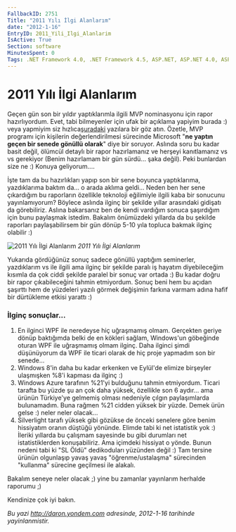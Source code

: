```yaml
---
FallbackID: 2751
Title: "2011 Yılı İlgi Alanlarım"
date: "2012-1-16"
EntryID: 2011_Yili_Ilgi_Alanlarim
IsActive: True
Section: software
MinutesSpent: 0
Tags: .NET Framework 4.0, .NET Framework 4.5, ASP.NET, ASP.NET 4.0, ASP.NET 4.5, Windows Azure, HTML5, IE 10, Metro UI, Seminer, Silverlight 5, SQL Server 2008, SQL Server 2012, Windows 8, Windows Phone, Windows Phone 7, Windows Phone 7.5, WinRT, WPF
---
```

# 2011 Yılı İlgi Alanlarım
Geçen gün son bir yıldır yaptıklarımla ilgili MVP nominasyonu için rapor
hazırlıyordum. Evet, tabi bilmeyenler için ufak bir açıklama yapiyim
burada :) veya yapmiyim siz
hızlıca[şuradaki](http://daron.yondem.com/tr/search/MVP) yazılara bir
göz atın. Özetle, MVP programı için kişilerin değerlendirilmesi
sürecinde Microsoft "**ne yaptın geçen bir senede gönüllü olarak**" diye
bir soruyor. Aslında soru bu kadar basit değil, ölümcül detaylı bir
rapor hazırlamanız ve herşeyi kanıtlamanız vs vs gerekiyor (Benim
hazırlamam bir gün sürdü... şaka değil). Peki bunlardan size ne :)
Konuya geliyorum....

İşte tam da bu hazırlıkları yapıp son bir sene boyunca yaptıklarıma,
yazdıklarıma baktım da... o arada aklıma geldi... Neden ben her sene
çıkardığım bu raporların özellikle teknoloji eğilimiyle ilgili kaba bir
sonucunu yayınlamıyorum? Böylece aslında ilginç bir şekilde yıllar
arasındaki gidişatı da görebiliriz. Aslına bakarsanız ben de kendi
vardığım sonuca şaşırdığım için bunu paylaşmak istedim. Bakalım
önümüzdeki yıllarda da bu şekilde raporları paylaşabilirsem bir gün
dönüp 5-10 yıla topluca bakmak ilginç olabilir :)

![2011 Yılı İlgi
Alanlarım](media/2011_Yili_Ilgi_Alanlarim/2011_rapor.jpg)
*2011 Yılı İlgi Alanlarım*

Yukarıda gördüğünüz sonuç sadece gönüllü yaptığım seminerler,
yazdıklarım vs ile ilgili ama ilginç bir şekilde paralı iş hayatım
diyebileceğim kısımla da çok ciddi şekilde paralel bir sonuç var ortada
:) Bu kadar doğru bir rapor çıkabileceğini tahmin etmiyordum. Sonuç beni
hem bu açıdan şaşırttı hem de yüzdeleri yazılı görmek değişimin farkına
varmam adına hafif bir dürtükleme etkisi yarattı :)

### İlginç sonuçlar...

1.  En ilginci WPF ile neredeyse hiç uğraşmamış olmam. Gerçekten geriye
    dönüp baktığımda belki de en kökleri sağlam, Windows'un göbeğinde
    oturan WPF ile uğraşmamış olmam ilginç. Daha ilginci şimdi
    düşünüyorum da WPF ile ticari olarak de hiç proje yapmadım son bir
    senede...
2.  Windows 8'in daha bu kadar erkenken ve Eylül'de elimize birşeyler
    ulaşmışken %8'i kapması da ilginç :)
3.  Windows Azure tarafının %21'yi bulduğunu tahmin etmiyordum. Ticari
    tarafta bu yüzde şu an çok daha yüksek, özellikle son 6 aydır... ama
    ürünün Türkiye'ye gelmemiş olması nedeniyle çılgın paylaşımlarda
    bulunamadım. Buna rağmen %21 cidden yüksek bir yüzde. Demek ürün
    gelse :) neler neler olacak...
4.  Silverlight tarafı yüksek gibi gözükse de önceki senelere göre benim
    hissiyatım oranın düştüğü yönünde. Elimde tabi ki net istatistik yok
    :) İleriki yıllarda bu çalışmam sayesinde bu gibi durumları net
    istatistiklerden konuşabiliriz. Ama içimdeki hissiyat o yönde. Bunun
    nedeni tabi ki "SL Öldü" dedikoduları yüzünden değil :) Tam tersine
    ürünün olgunlaşıp yavaş yavaş "öğrenme/ustalaşma" sürecinden
    "kullanma" sürecine geçilmesi ile alakalı.

Bakalım seneye neler olacak ;) yine bu zamanlar yayınlarım herhalde
raporumu ;)

Kendinize çok iyi bakın.



*Bu yazi http://daron.yondem.com adresinde, 2012-1-16 tarihinde yayinlanmistir.*
